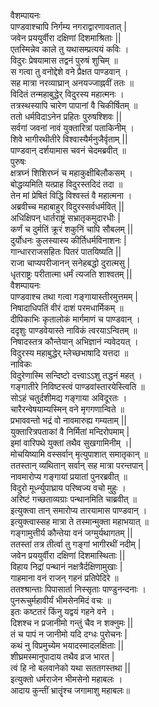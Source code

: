 वैशम्पायनः  
पाण्डवाश्चापि निर्गम्य नगराद्वारणावतात् |  
जवेन प्रययुर्वीरा दक्षिणां दिशमाश्रिताः ||  
एतस्मिन्नेव काले तु यथासम्प्रत्ययं कविः ।  
विदुरः प्रेषयामास तद्वनं पुरुषं शुचिम् ॥  
स गत्वा तु वनोद्देशे वने प्रैक्षत पाण्डवान् ।  
सह मात्रा नरव्याघ्रान् अनयज्जाह्नवीं ततः ॥  
विदितं तन्महाबुद्धेर् विदुरस्य महात्मनः ।  
तत्रस्थस्यापि चारेण पापानां वै चिकीर्षितम् ॥  
ततो धर्मविदाऽनेन प्रहितः पुरुषश्शिवः ||  
सर्वगां जवनां नावं युक्तारित्रां पताकिनीम् ।  
शिवे भागीरथीतीरे विश्वास्यैर्मनुजैर्वृताम् ||  
पाण्डवान् दर्शयामास चवनं चेदमब्रवीत् ॥  
पुरुषः  
क्षत्रघ्नं शिशिरघ्नं च महाकुक्षीबिलौकसम् ।  
बोद्धव्यमिति यत्प्राह विदुरस्तदिदं तदा ॥  
तेन मां प्रेषितं विद्धि विश्वस्तं वै महात्मना ।  
अब्रवीच्च महाबाहुर् विदुरस्सर्वधर्मवित् ||  
अधिक्षिपन् धार्तराष्ट्रं सभ्रातृकमुदारधीः |  
कर्णं च दुर्मतिं क्रूरं शकुनिं चापि सौबलम् ||  
दुर्योधनः कुलस्यास्य कीर्तिधर्मविनाशनः |  
गान्धारराजसहितः पितरं पातयिष्यति ||  
राजा चाप्यपरीजानन् सनेहबद्धो दुरात्मसु |  
धृतराष्ट्रः परीतात्मा धर्मं त्यजति शाश्वतम् ||  
वैशम्पायनः  
पाण्डवाश्च तथा गत्वा गङ्गायास्तीरमुत्तमम् |  
निषादाधिपतिं वीरं दाशं परमधार्मिकम् ॥  
दीपिकाभिः कृतालोकं मार्गमाणं च पाण्डवान् ।  
ददृशुः पाण्डवेयास्ते नाविकं त्वरयाऽन्वितम् ॥  
निषादस्तत्र कौन्तेयान् अभिज्ञानं न्यवेदयत् ।  
विदुरस्य महाबुद्धेर् म्लेच्छभाषादि यत्तदा ॥  
नाविकः  
विदुरेणास्मि सन्दिष्टो दत्त्वाऽऽशु तद्धनं महत् ।  
गङ्गातीरे निविष्टस्त्वं पाण्डवांस्तारयेस्त्विति ॥  
सोऽहं चतुर्दशीमद्य गङ्गाया अविदूरतः ।  
चारैरन्वेषयाम्यस्मिन् वने मृगगणान्विते ॥  
प्रभाववन्तो भद्रं वो नावमारुह्य गम्यताम् ||   
युक्तारित्रपताकां वै निर्मितां मन्दिरोपमाम् |  
इमां वारिपथे युक्तां तथैव सुखगामिनीम् ।|  
मोचयिष्यामि वस्सर्वान् मृत्युपाशात् समातृकान् ॥  
ततस्तान् व्यथितान् सर्वान् सह मात्रा परन्तपान् |  
नावमारोप्य गङ्गायां प्रयातां पुनरब्रवीत् ॥  
विदुरो मूर्ध्न्युपाघ्राय परिष्वज्य वचो मुहुः ।  
अरिष्टं गच्छताव्यग्राः पन्थानमिति चाब्रवीत् ॥  
इत्युक्त्वा तान् समारोप्य तारयामास पाण्डवान्  ।  
इत्युक्त्वास्सह मात्रा ते तस्मान्मुक्ता महाभयात् ॥  
गङ्गामुत्तीर्य कौन्तेया वनं जग्मुर्यथागतम् ||  
ततस्तां तत्र तीर्त्वा तु गङ्गां भागीरथीं नदीम् |  
जवेन प्रययुर्वीरा दक्षिणां दिशमास्थिताः ||  
विहाय निद्रां पन्थानं नक्षत्रैर्दक्षिणामुखाः |  
गाहमाना वनं राजन् गहनं प्रतिपेदिरे ॥  
ततश्श्रान्ताः पिपासार्ता निस्सृताः पाण्डुनन्दनाः ।  
पुनरूचुर्महावीर्यं भीमसेनमिदं वचः ॥  
इतः कष्टतरं किंनु यद्वयं गहने वने ।  
दिशश्च न प्रजानीमो गन्तुं चैव न शक्नुमः ||  
तं च पापं न जानीमो यदि दग्धः पुरोचनः |  
कथं नु विप्रमुच्येम भयादस्मादलक्षिताः ||  
शीघ्रमस्मानुपादाय तथैव व्रज भारत |  
त्वं हि नो बलवानेको यथा सततगस्तथा ||  
इत्युक्तो धर्मराजेन भीमसेनो महाबलः ।  
आदाय कुन्तीं भ्रातॄंश्च जगामाशु महाबलः॥   
